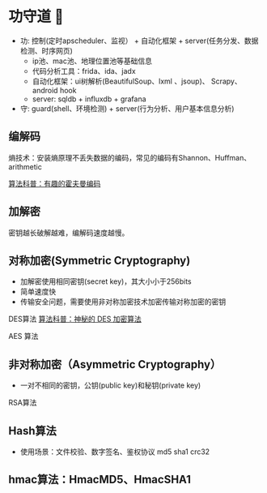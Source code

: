 # 功守道 👋

 - 功: 控制(定时apscheduler、监视） + 自动化框架 + server(任务分发、数据检测、时序网页)
   - ip池、mac池、地理位置池等基础信息
   - 代码分析工具：frida、ida、jadx
   - 自动化框架：ui树解析(BeautifulSoup、lxml 、jsoup)、 Scrapy、android hook
   - server: sqldb + influxdb + grafana
 - 守: guard(shell、环境检测) + server(行为分析、用户基本信息分析)

 
 
 ## 编解码
 
 熵技术：安装熵原理不丢失数据的编码，常见的编码有Shannon、Huffman、arithmetic 

[算法科普：有趣的霍夫曼编码](https://www.cxyxiaowu.com/1496.html)

 ## 加解密
 
密钥越长破解越难，编解码速度越慢。

## 对称加密(Symmetric Cryptography)
- 加解密使用相同密钥(secret key)，其大小小于256bits
- 简单速度快
- 传输安全问题，需要使用非对称加密技术加密传输对称加密的密钥


DES算法
[算法科普：神秘的 DES 加密算法](https://www.cxyxiaowu.com/1478.html)

AES 算法

## 非对称加密（Asymmetric Cryptography）
- 一对不相同的密钥，公钥(public key)和秘钥(private  key)


RSA算法

## Hash算法
- 使用场景：文件校验、数字签名、鉴权协议
md5 sha1 crc32

## hmac算法：HmacMD5、HmacSHA1






